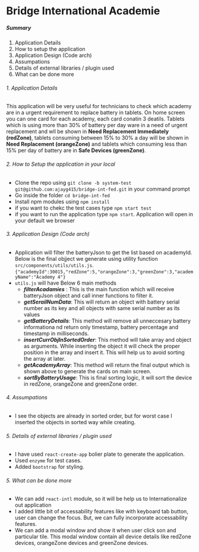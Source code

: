 # Bridge International Academie

##### Summary
1. Application Details
2. How to setup the application
3. Application Design (Code arch)
4. Assumpations
5. Details of external libraries / plugin used
5. What can be done more

###### 1. Application Details 
This application will be very useful for technicians to check which academy are in a urgent requirement to replace battery in tablets. On home screen you can one card for each academy, each card conatin 3 deatils. Tablets which is using more than 30% of battery per day ware in a need of urgent replacement and wll be shown in **Need Replacement Immediately (redZone)**, tablets consuming between 15% to 30% a day will be shown in **Need Replacement (orangeZone)** and tablets which consuming less than 15% per day of battery are in **Safe Devices (greenZone)**.

###### 2. How to Setup the application in your local
- Clone the repo using ```git clone -b system-test git@github.com:ajayg415/bridge-int-fed.git``` in your command prompt
- Go inside the folder ```cd bridge-int-fed```
- Install npm modules using ```npm install```
- if you want to chekc the test cases type ```npm start test```
- if you want to run the application type ```npm start```. Application will open in your default we browser

###### 3. Application Design (Code arch)
- Application will filter the batteryJson to get the list based on academyId. Below is the final objject we generate using utility function ```src/components/utils/utils.js```. 
```{"academyId":30015,"redZone":5,"orangeZone":3,"greenZone":3,"academyName":"Academy 4"}```
- ```utils.js``` will have Below 6 main methods
    - ***filterAcadamies*** : This is the main function which will receive batteryJson object and call inner functions to filter it.
    - ***getSerailNumData***: This will return an object with battery serial number as its key and all objects with same serial number as its values
    - ***getBatteryDetails***: This method will remove all unneccesary battery informationa nd return only timestamp, battery percentage and timestamp in milliseconds.
    - ***insertCurrObjInSortedOrder***: This method will take array and object as arguments. While inserting the object it will check the proper position in the array and insert it. This will help us to avoid sorting the array at later.
    - ***getAcademyArray***: This method will return the final output which is shown above to generate the cards on main screen. 
    - ***sortByBatteryUsage***: This is final sorting logic, it will sort the device in redZone, orangeZone and greenZone order.

###### 4. Assumpations
- I see the objects are already in sorted order, but for worst case I inserted the objects in sorted way while creating.

###### 5. Details of external libraries / plugin used
- I have used ```react-create-app``` bolier plate to generate the application.
- Used ```enzyme``` for test cases.
- Added ```bootstrap``` for styling.
 
###### 5. What can be done more
- We can add ```react-intl``` module, so it will be help us to Internationalize out application
- I added little bit of accessability features like with keyboard tab button, user can change the focus. But, we can fully incorporate accessability features.
- We can add a modal window and show it when user click son and particular tile. This modal window contain all device details like redZone devices, orangeZone devices and greenZone devices.